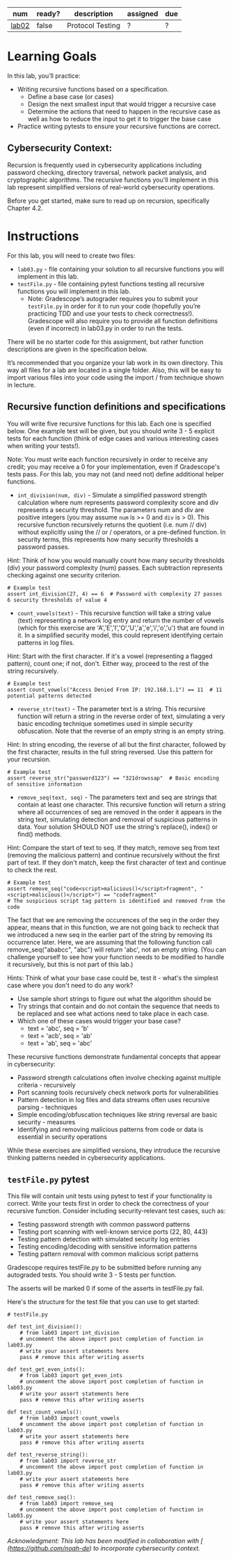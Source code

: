 
| num | ready? | description | assigned | due |
| ----- | ----- | ----- | ----- | ----- |
| [lab02](https://ucsb-cs9.github.io/s24/lab/lab02/) | false | Protocol Testing | ? | ? |

# Learning Goals
In this lab, you’ll practice:
 
- Writing recursive functions based on a specification.
  - Define a base case (or cases)
  - Design the next smallest input that would trigger a recursive case
  - Determine the actions that need to happen in the recursive case as well as how to reduce the input to get it to trigger the base case
- Practice writing pytests to ensure your recursive functions are correct.

## Cybersecurity Context:
Recursion is frequently used in cybersecurity applications including password checking, directory traversal, network packet analysis, and cryptographic algorithms. 
The recursive functions you'll implement in this lab represent simplified versions of real-world cybersecurity operations.

Before you get started, make sure to read up on recursion, specifically Chapter 4.2.

# Instructions

For this lab, you will need to create two files:
 - `lab03.py` - file containing your solution to all recursive functions you will implement in this lab.
- `testFile.py` - file containing pytest functions testing all recursive functions you will implement in this lab.
  - Note: Gradescope’s autograder requires you to submit your `testFile.py` in order for it to run your code (hopefully you’re practicing TDD and use your tests to check correctness!). Gradescope will also require you to provide all function definitions (even if incorrect) in lab03.py in order to run the tests.

There will be no starter code for this assignment, but rather function descriptions are given in the specification below.

It’s recommended that you organize your lab work in its own directory. This way all files for a lab are located in a single folder. Also, this will be easy to import various files into your code using the import / from technique shown in lecture.

## Recursive function definitions and specifications
You will write five recursive functions for this lab. Each one is specified below. One example test will be given, but you should write 3 - 5 explicit tests for each function (think of edge cases and various interesting cases when writing your tests!).

Note: You must write each function recursively in order to receive any credit; you may receive a 0 for your implementation, even if Gradescope's tests pass. For this lab, you may not (and need not) define additional helper functions.

- `int_division(num, div)` - Simulate a simplified password strength calculation where num represents password complexity score and div represents a security threshold. The parameters num and div are positive integers (you may assume `num` is >= 0 and `div` is > 0). This recursive function recursively returns the quotient (i.e. num // div) without explicitly using the // or / operators, or a pre-defined function. In security terms, this represents how many security thresholds a password passes.

Hint: Think of how you would manually count how many security thresholds (div) your password complexity (num) passes. Each subtraction represents checking against one security criterion.

```
# Example test
assert int_division(27, 4) == 6  # Password with complexity 27 passes 6 security thresholds of value 4
```
- `count_vowels(text)` - This recursive function will take a string value (text) representing a network log entry and return the number of vowels (which for this exercise are 'A','E','I','O','U','a','e','i','o','u') that are found in it. In a simplified security model, this could represent identifying certain patterns in log files.

Hint: Start with the first character. If it's a vowel (representing a flagged pattern), count one; if not, don't. Either way, proceed to the rest of the string recursively.

```
# Example test
assert count_vowels("Access Denied From IP: 192.168.1.1") == 11  # 11 potential patterns detected
```

- `reverse_str(text)` - The parameter text is a string. This recursive function will return a string in the reverse order of text, simulating a very basic encoding technique sometimes used in simple security obfuscation. Note that the reverse of an empty string is an empty string.

Hint: In string encoding, the reverse of all but the first character, followed by the first character, results in the full string reversed. Use this pattern for your recursion.

```
# Example test
assert reverse_str("password123") == "321drowssap"  # Basic encoding of sensitive information
```

- `remove_seq(text, seq)` - The parameters text and seq are strings that contain at least one character. This recursive function will return a string where all occurrences of seq are removed in the order it appears in the string text, simulating detection and removal of suspicious patterns in data. Your solution SHOULD NOT use the string's replace(), index() or find() methods.

Hint: Compare the start of text to seq. If they match, remove seq from text (removing the malicious pattern) and continue recursively without the first part of text. If they don't match, keep the first character of text and continue to check the rest.

```
# Example test
assert remove_seq("code<script>malicious()</script>fragment", "<script>malicious()</script>") == "codefragment"
# The suspicious script tag pattern is identified and removed from the code
```

The fact that we are removing the occurences of the seq in the order they appear, means that in this function, we are not going back to recheck that we introduced a new seq in the earlier part of the string by removing its occurrence later. Here, we are assuming that the following function call remove_seq("ababcc", "abc") will return 'abc', not an empty string. (You can challenge yourself to see how your function needs to be modified to handle it recursively, but this is not part of this lab.)

Hints: Think of what your base case could be, test it - what's the simplest case where you don't need to do any work?

- Use sample short strings to figure out what the algorithm should be
- Try strings that contain and do not contain the sequence that needs to be replaced and see what actions need to take place in each case.
- Which one of these cases would trigger your base case?
  - text = 'abc', seq = 'b'
  - text = 'acb', seq = 'ab'
  - text = 'ab', seq = 'abc'

These recursive functions demonstrate fundamental concepts that appear in cybersecurity:

- Password strength calculations often involve checking against multiple criteria - recursively
- Port scanning tools recursively check network ports for vulnerabilities
- Pattern detection in log files and data streams often uses recursive parsing - techniques
- Simple encoding/obfuscation techniques like string reversal are basic security - measures
- Identifying and removing malicious patterns from code or data is essential in security operations

While these exercises are simplified versions, they introduce the recursive thinking patterns needed in cybersecurity applications.

## `testFile.py` pytest
This file will contain unit tests using pytest to test if your functionality is correct. Write your tests first in order to check the correctness of your recursive function. Consider including security-relevant test cases, such as:

- Testing password strength with common password patterns
- Testing port scanning with well-known service ports (22, 80, 443)
- Testing pattern detection with simulated security log entries
- Testing encoding/decoding with sensitive information patterns
- Testing pattern removal with common malicious script patterns

Gradescope requires testFile.py to be submitted before running any autograded tests. You should write 3 - 5 tests per function.

The asserts will be marked 0 if some of the asserts in testFile.py fail.

Here's the structure for the test file that you can use to get started:

```
# testFile.py

def test_int_division():
    # from lab03 import int_division
    # uncomment the above import post completion of function in lab03.py
    # write your assert statements here
    pass # remove this after writing asserts

def test_get_even_ints():
    # from lab03 import get_even_ints
    # uncomment the above import post completion of function in lab03.py
    # write your assert statements here
    pass # remove this after writing asserts

def test_count_vowels():
    # from lab03 import count_vowels
    # uncomment the above import post completion of function in lab03.py
    # write your assert statements here
    pass # remove this after writing asserts

def test_reverse_string():
    # from lab03 import reverse_str
    # uncomment the above import post completion of function in lab03.py
    # write your assert statements here
    pass # remove this after writing asserts

def test_remove_seq():
    # from lab03 import remove_seq
    # uncomment the above import post completion of function in lab03.py
    # write your assert statements here
    pass # remove this after writing asserts
```
_Acknowledgment: This lab has been modified in collaboration with [
(https://github.com/noah-de) to incorporate cybersecurity context._